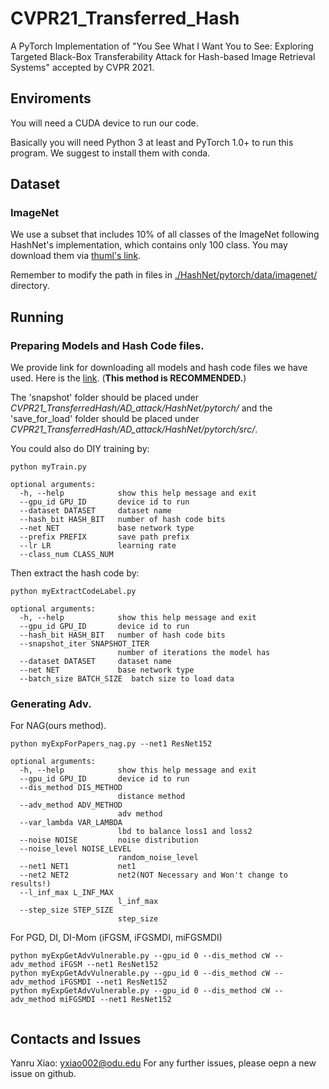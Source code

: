 # CVPR21_Transferred_Hash
A PyTorch Implementation of "You See What I Want You to See: Exploring Targeted Black-Box Transferability
Attack for Hash-based Image Retrieval Systems" accepted by CVPR 2021.

## Enviroments

You will need a CUDA device to run our code.

Basically you will need Python 3 at least and PyTorch 1.0+ to run this program. We suggest to install them with conda. 


## Dataset
### ImageNet
We use a subset that includes 10% of all classes of the ImageNet following HashNet's implementation, which contains only 100 class. You may download them via [thuml's link](https://drive.google.com/open?id=0B7IzDz-4yH_HSmpjSTlFeUlSS00). 

Remember to modify the path in files in [./HashNet/pytorch/data/imagenet/](./HashNet/pytorch/data/imagenet/) directory. 


## Running
### Preparing Models and Hash Code files.
We provide link for downloading all models and hash code files we have used. Here is the [link](https://drive.google.com/drive/folders/1XkOQNq_mpkGgMuncwk0RdV-PbrvvhVH0?usp=sharing). (**This method is RECOMMENDED.**)

The 'snapshot' folder should be placed under *CVPR21_TransferredHash/AD_attack/HashNet/pytorch/* and the 'save_for_load' folder should be placed under *CVPR21_TransferredHash/AD_attack/HashNet/pytorch/src/*.


You could also do DIY training by:
```
python myTrain.py 

optional arguments:
  -h, --help            show this help message and exit
  --gpu_id GPU_ID       device id to run
  --dataset DATASET     dataset name
  --hash_bit HASH_BIT   number of hash code bits
  --net NET             base network type
  --prefix PREFIX       save path prefix
  --lr LR               learning rate
  --class_num CLASS_NUM
```

Then extract the hash code by:
```
python myExtractCodeLabel.py

optional arguments:
  -h, --help            show this help message and exit
  --gpu_id GPU_ID       device id to run
  --hash_bit HASH_BIT   number of hash code bits
  --snapshot_iter SNAPSHOT_ITER
                        number of iterations the model has
  --dataset DATASET     dataset name
  --net NET             base network type
  --batch_size BATCH_SIZE  batch size to load data
```

 
### Generating Adv.
For NAG(ours method).
```
python myExpForPapers_nag.py --net1 ResNet152 

optional arguments:
  -h, --help            show this help message and exit
  --gpu_id GPU_ID       device id to run
  --dis_method DIS_METHOD
                        distance method
  --adv_method ADV_METHOD
                        adv method
  --var_lambda VAR_LAMBDA
                        lbd to balance loss1 and loss2
  --noise NOISE         noise distribution
  --noise_level NOISE_LEVEL
                        random_noise_level
  --net1 NET1           net1
  --net2 NET2           net2(NOT Necessary and Won't change to results!)
  --l_inf_max L_INF_MAX
                        l_inf_max
  --step_size STEP_SIZE
                        step_size

```
For PGD, DI, DI-Mom (iFGSM, iFGSMDI, miFGSMDI)
```
python myExpGetAdvVulnerable.py --gpu_id 0 --dis_method cW --adv_method iFGSM --net1 ResNet152 
python myExpGetAdvVulnerable.py --gpu_id 0 --dis_method cW --adv_method iFGSMDI --net1 ResNet152 
python myExpGetAdvVulnerable.py --gpu_id 0 --dis_method cW --adv_method miFGSMDI --net1 ResNet152 
    
```


## Contacts and Issues
Yanru Xiao: [yxiao002@odu.edu](mailto:yxiao002@odu.edu)
For any further issues, please oepn a new issue on github. 
